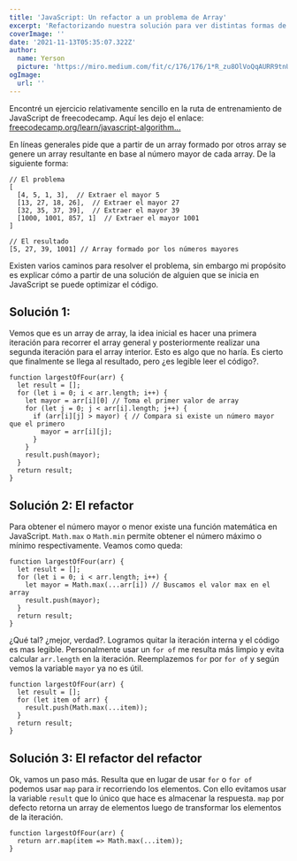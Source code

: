 ```yaml
---
title: 'JavaScript: Un refactor a un problema de Array'
excerpt: 'Refactorizando nuestra solución para ver distintas formas de resolver un problema básico de algoritmos usando JavaScript.'
coverImage: ''
date: '2021-11-13T05:35:07.322Z'
author:
  name: Yerson
  picture: 'https://miro.medium.com/fit/c/176/176/1*R_zu8OlVoQqAURR9tnUl8A.png'
ogImage:
  url: ''
---
```


Encontré un ejercicio relativamente sencillo en la ruta de entrenamiento de JavaScript de freecodecamp. Aquí les dejo el enlace: [freecodecamp.org/learn/javascript-algorithm...](https://www.freecodecamp.org/learn/javascript-algorithms-and-data-structures/basic-algorithm-scripting/return-largest-numbers-in-arrays)

En líneas generales pide que a partir de un array formado por otros array se genere un array resultante en base al número mayor de cada array. De la siguiente forma:


```
// El problema
[
  [4, 5, 1, 3],  // Extraer el mayor 5
  [13, 27, 18, 26],  // Extraer el mayor 27
  [32, 35, 37, 39],  // Extraer el mayor 39
  [1000, 1001, 857, 1]  // Extraer el mayor 1001
]
```

```
// El resultado
[5, 27, 39, 1001] // Array formado por los números mayores
```

Existen varios caminos para resolver el problema, sin embargo mi propósito es explicar cómo a partir de una solución de alguien que se inicia en JavaScript se puede optimizar el código.

## Solución 1:

Vemos que es un array de array, la idea inicial es hacer una primera iteración para recorrer el array general y posteriormente realizar una segunda iteración para el array interior. Esto es algo que no haría. Es cierto que finalmente se llega al resultado, pero ¿es legible leer el código?.

```
function largestOfFour(arr) {
  let result = [];
  for (let i = 0; i < arr.length; i++) {
    let mayor = arr[i][0] // Toma el primer valor de array
    for (let j = 0; j < arr[i].length; j++) {
      if (arr[i][j] > mayor) { // Compara si existe un número mayor que el primero
        mayor = arr[i][j];
      }
    }
    result.push(mayor);
  }
  return result;
}
```

## Solución 2: El refactor

Para obtener el número mayor o menor existe una función matemática en JavaScript. `Math.max` o `Math.min` permite obtener el número máximo o mínimo respectivamente. Veamos como queda:

```
function largestOfFour(arr) {
  let result = [];
  for (let i = 0; i < arr.length; i++) {
    let mayor = Math.max(...arr[i]) // Buscamos el valor max en el array
    result.push(mayor);
  }
  return result;
}
```

¿Qué tal? ¿mejor, verdad?. Logramos quitar la iteración interna y el código es mas legible. Personalmente usar un `for of` me resulta más limpio y evita calcular `arr.length` en la iteración. Reemplazemos `for` por `for of` y según vemos la variable `mayor` ya no es útil.

```
function largestOfFour(arr) {
  let result = [];
  for (let item of arr) {
    result.push(Math.max(...item));
  }
  return result;
}
```

## Solución 3: El refactor del refactor

Ok, vamos un paso más. Resulta que en lugar de usar `for` o `for of` podemos usar `map` para ir recorriendo los elementos. Con ello evitamos usar la variable `result` que lo único que hace es almacenar la respuesta. `map` por defecto retorna un array de elementos luego de transformar los elementos de la iteración.

```
function largestOfFour(arr) {
  return arr.map(item => Math.max(...item));
}
```
